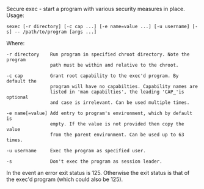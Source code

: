 Secure exec - start a program with various security measures in place.
Usage:

    sexec [-r directory] [-c cap ...] [-e name=value ...] [-u username] [-s] -- /path/to/program [args ...]

Where:

    -r directory    Run program in specified chroot directory. Note the program
                    path must be within and relative to the chroot.

    -c cap          Grant root capability to the exec'd program. By default the
                    program will have no capabilties. Capability names are
                    listed in 'man capabilties', the leading 'CAP_'is optional
                    and case is irrelevant. Can be used multiple times.

    -e name[=value] Add entry to program's environment, which by default is
                    empty. If the value is not provided then copy the value
                    from the parent environment. Can be used up to 63 times.

    -u username     Exec the program as specified user.

    -s              Don't exec the program as session leader.

In the event an error exit status is 125. Otherwise the exit status is that of
the exec'd program (which could also be 125).
